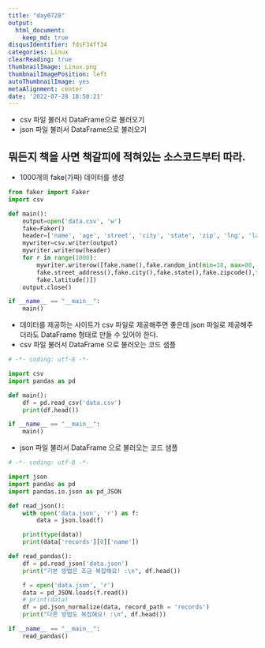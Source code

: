 ```yaml
---
title: "day0728"
output:
  html_document:
    keep_md: true
disqusIdentifier: fdsF34ff34
categories: Linux
clearReading: true
thumbnailImage: Linux.png
thumbnailImagePosition: left
autoThumbnailImage: yes
metaAlignment: center
date: '2022-07-28 18:50:21'
---
```



- csv 파일 불러서 DataFrame으로 불러오기
- json 파일 불러서 DataFrame으로 불러오기
<!-- excerpt -->

## 뭐든지 책을 사면 책갈피에 적혀있는 소스코드부터 따라.

- 1000개의 fake(가짜) 데이터를 생성

```python
from faker import Faker
import csv

def main():
    output=open('data.csv', 'w')
    fake=Faker()
    header=['name', 'age', 'street', 'city', 'state', 'zip', 'lng', 'lat']
    mywriter=csv.writer(output)
    mywriter.writerow(header)
    for r in range(1000):
        mywriter.writerow([fake.name(),fake.random_int(min=18, max=80, step=1),
        fake.street_address(),fake.city(),fake.state(),fake.zipcode(),fake.longitude(),
        fake.latitude()])
    output.close()

if __name__ == "__main__":
    main()
```

- 데이터를 제공하는 사이트가 csv 파일로 제공해주면 좋은데 json 파일로 제공해주더라도 DataFrame 형태로 만들 수 있어야 한다.
- csv 파일 불러서 DataFrame 으로 불러오는 코드 샘플

```python
# -*- coding: utf-8 -*-

import csv
import pandas as pd

def main():
    df = pd.read_csv('data.csv')
    print(df.head())

if __name__ == "__main__":
    main()
```

- json 파일 불러서 DataFrame 으로 불러오는 코드 샘플

```python
# -*- coding: utf-8 -*-

import json
import pandas as pd
import pandas.io.json as pd_JSON

def read_json():
    with open('data.json', 'r') as f:
        data = json.load(f)

    print(type(data))
    print(data['records'][0]['name'])

def read_pandas():
    df = pd.read_json('data.json')
    print("기본 방법은 조금 복잡해요! :\n", df.head())

    f = open('data.json', 'r')
    data = pd_JSON.loads(f.read())
    # print(data)
    df = pd.json_normalize(data, record_path = 'records')
    print("다른 방법도 복잡해요! :\n", df.head())

if __name__ == "__main__":
    read_pandas()
```